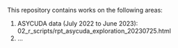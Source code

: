 This repository contains works on the following areas:

1. ASYCUDA data (July 2022 to June 2023): 02_r_scripts/rpt_asycuda_exploration_20230725.html
2. ...

